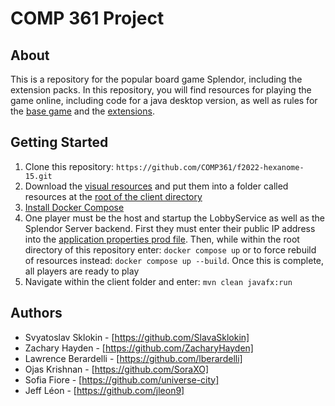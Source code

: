 # COMP 361 Project

## About
This is a repository for the popular board game Splendor, including the extension packs. In this repository, you will find resources for playing the game online, including code for a java desktop version, as well as rules for the [base game](splendor-rulebook.pdf) and the [extensions](extensions-rulebook.pdf).

## Getting Started
1. Clone this repository: ```https://github.com/COMP361/f2022-hexanome-15.git```
2. Download the [visual resources](https://drive.google.com/drive/folders/1OM5oT-QvH1qWxKP9ePFTfVtoHmGEgN8n) and put them into a folder called resources at the [root of the client directory](client/)
3. [Install Docker Compose](https://docs.docker.com/get-started/08_using_compose/)
4. One player must be the host and startup the LobbyService as well as the Splendor Server backend. First they must enter their public IP address into the [application properties prod file](server/src/main/resources/application-prod.properties). Then, while within the root directory of this repository enter: ```docker compose up``` or to force rebuild of resources instead: ```docker compose up --build```. Once this is complete, all players are ready to play
5. Navigate within the client folder and enter: ```mvn clean javafx:run```

## Authors

 * Svyatoslav Sklokin - [https://github.com/SlavaSklokin]
 * Zachary Hayden - [https://github.com/ZacharyHayden]
 * Lawrence Berardelli - [https://github.com/lberardelli]
 * Ojas Krishnan - [https://github.com/SoraXO]
 * Sofia Fiore - [https://github.com/universe-city]
 * Jeff Léon  -  [https://github.com/jleon9]


